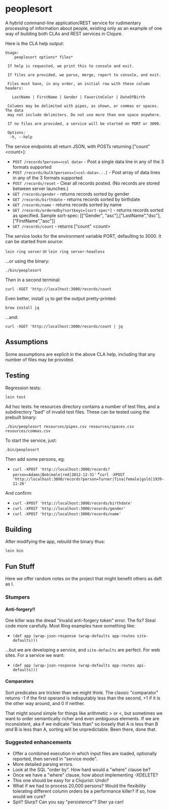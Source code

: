 # peoplesort

A hybrid command-line application/REST service for rudimentary processing of information about people, existing only as an example of one way of building both CLAs and REST services in Clojure.

Here is the CLA help output:

    Usage:
        peoplesort options* files*

     If help is requested, we print this to console and exit.

     If files are provided, we parse, merge, report to console, and exit.

     Files must have, in any order, an initial row with these column headers:

       LastName | FirstName | Gender | FavoriteColor | DateOfBirth

     Columns may be delimited with pipes, as shown, or commas or spaces. The data
     may not include delimiters. Do not use more than one space anywhere.

     If no files are provided, a service will be started on PORT or 3000.

     Options:
      -h, --help 

The service endpoints all return JSON, with POSTs returning ["count" \<count\>]:

* `POST /records?person=<col data>` - Post a single data line in any of the 3 formats supported
* `POST /records/bulk?persons=[<col-data>...]` - Post array of data lines in any of the 3 formats supported
* `POST /records/reset` - Clear all records posted. (No records are stored between server launches.)
* `GET /records/gender` - returns records sorted by gender
* `GET /records/birthdate` - returns records sorted by birthdate
* `GET /records/name` - returns records sorted by name
* `GET /records/orderedby?sortkeys=[sort-spec*]` - returns records sorted as specified. Sample sort-spec:
     [["Gender", "asc"],["LastName","dsc"],["FirstName\","asc"]]
* `GET /records/count` - returns ["count" \<count\>

The service looks for the environment variable PORT, defaulting to 3000. It can be started from source:

`lein ring server` or `lein ring server-headless`

...or using the binary:

`./bin/peoplesort`

Then in a second terminal:

`curl -XGET 'http://localhost:3000/records/count`

Even better, install `jq` to get the output pretty-printed:

   `brew install jq`
   
   ...and:
   
   `curl -XGET 'http://localhost:3000/records/count | jq`

## Assumptions
Some assumptions are explicit in the above CLA help, including that any number of files may be provided.

## Testing
Regression tests:

   `lein test`

Ad hoc tests: he resources directory contains a number of test files, and a subdirectory "bad" of invalid test files. These can be tested using the prebuilt binary:

  `./bin/peoplesort resources/pipes.csv resources/spaces.csv resources/commas.csv`
 
 To start the service, just:
 
  `.bin/peoplesort`
  
 Then add some persons, eg:
 * `curl -XPOST 'http://localhost:3000/records?person=Adams|Bob|male|red|2012-12-31'`
 *`curl -XPOST 'http://localhost:3000/records?person=Turner|Tina|female|gold|1939-11-26'`
   
 And confirm:
 * `curl -XPOST 'http://localhost:3000/records/birthdate'`
 * `curl -XPOST 'http://localhost:3000/records/gender'`
 * `curl -XPOST 'http://localhost:3000/records/name'`
   
 ## Building
 After modifying the app, rebuild the binary thus:
 
   `lein bin`
 
 ## Fun Stuff
 Here we offer random notes on the project that might benefit others as daft as I.
 ### Stumpers
 #### Anti-forgery!!
 One killer was the dread "Invalid anti-forgery token" error. The fix? Steal code more carefully. Most Ring examples have something like:
*    `(def app (wrap-json-response (wrap-defaults app-routes site-defaults)))`

...but we are developing a service, and `site-defaults` are perfect. For web sites. For a service we want:
*    `(def app (wrap-json-response (wrap-defaults app-routes api-defaults)))`
#### Comparators
Sort predicates are trickier than we might think. The classic "comparator" returns -1 if the first operand is indisputably less than the second, +1 if it is the other way around, and 0 if neither.

That might sound simple for things like arithmetic > or <, but sometimes we want to order semantically richer and even ambiguous elements. If we are inconsistent, aka if we indicate "less than" so loosely that A is less than B *and* B is less than A, sorting will be unpredictable. Been there, done that.
    
 ### Suggested enhancements
 * Offer a combined execution in which input files are loaded, optionally reported, then served in "service mode".
 * More detailed parsing errors.
 * Look at the  SQL "order by". How hard would a "where" clause be?
 * Once we have a "where" clause, how about implementing -XDELETE?
 * This one should be easy for a Clojurist: Undo?
 * What if we had to process 20,000 persons? Would the flexibility tolerating different column orders be a performance killer? If so, how would we cure?
 * Spit? Slurp? Can you say "persistence"? Sher ya can!
